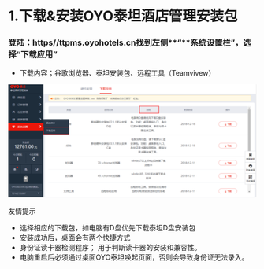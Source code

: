 # 1.下载&安装OYO泰坦酒店管理安装包

### 登陆：https//ttpms.oyohotels.cn找到左侧**“**系统设置栏”，选择“下载应用”

* 下载内容；谷歌浏览器、泰坦安装包、远程工具（Teamvivew）

![](../../../.gitbook/assets/image%20%28532%29.png)

友情提示

* 选择相应的下载包，如电脑有D盘优先下载泰坦D盘安装包
* 安装成功后，桌面会有两个快捷方式
* 身份证读卡器检测程序； 用于判断读卡器的安装和兼容性。
* 电脑重启后必须通过桌面OYO泰坦唤起页面，否则会导致身份证无法录入。

